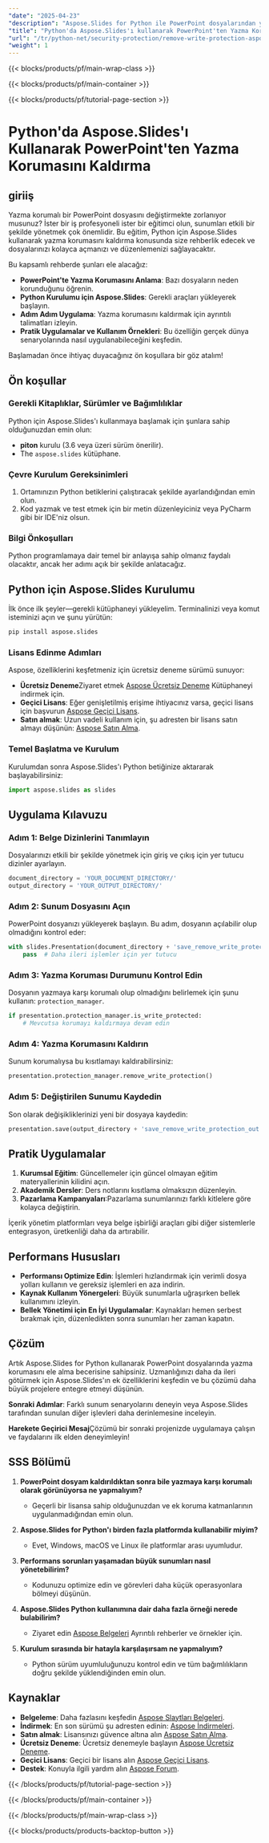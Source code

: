 ```yaml
---
"date": "2025-04-23"
"description": "Aspose.Slides for Python ile PowerPoint dosyalarından yazma korumasını nasıl kaldıracağınızı öğrenin. Bu kılavuz adım adım talimatlar ve pratik uygulamalar sunar."
"title": "Python'da Aspose.Slides'ı kullanarak PowerPoint'ten Yazma Korumasını Kaldırma"
"url": "/tr/python-net/security-protection/remove-write-protection-aspose-slides-python/"
"weight": 1
---
```


{{< blocks/products/pf/main-wrap-class >}}

{{< blocks/products/pf/main-container >}}

{{< blocks/products/pf/tutorial-page-section >}}
# Python'da Aspose.Slides'ı Kullanarak PowerPoint'ten Yazma Korumasını Kaldırma

## giriiş

Yazma korumalı bir PowerPoint dosyasını değiştirmekte zorlanıyor musunuz? İster bir iş profesyoneli ister bir eğitimci olun, sunumları etkili bir şekilde yönetmek çok önemlidir. Bu eğitim, Python için Aspose.Slides kullanarak yazma korumasını kaldırma konusunda size rehberlik edecek ve dosyalarınızı kolayca açmanızı ve düzenlemenizi sağlayacaktır.

Bu kapsamlı rehberde şunları ele alacağız:
- **PowerPoint'te Yazma Korumasını Anlama**: Bazı dosyaların neden korunduğunu öğrenin.
- **Python Kurulumu için Aspose.Slides**: Gerekli araçları yükleyerek başlayın.
- **Adım Adım Uygulama**: Yazma korumasını kaldırmak için ayrıntılı talimatları izleyin.
- **Pratik Uygulamalar ve Kullanım Örnekleri**: Bu özelliğin gerçek dünya senaryolarında nasıl uygulanabileceğini keşfedin.

Başlamadan önce ihtiyaç duyacağınız ön koşullara bir göz atalım!

## Ön koşullar

### Gerekli Kitaplıklar, Sürümler ve Bağımlılıklar
Python için Aspose.Slides'ı kullanmaya başlamak için şunlara sahip olduğunuzdan emin olun:
- **piton** kurulu (3.6 veya üzeri sürüm önerilir).
- The `aspose.slides` kütüphane.

### Çevre Kurulum Gereksinimleri
1. Ortamınızın Python betiklerini çalıştıracak şekilde ayarlandığından emin olun.
2. Kod yazmak ve test etmek için bir metin düzenleyiciniz veya PyCharm gibi bir IDE'niz olsun.

### Bilgi Önkoşulları
Python programlamaya dair temel bir anlayışa sahip olmanız faydalı olacaktır, ancak her adımı açık bir şekilde anlatacağız.

## Python için Aspose.Slides Kurulumu

İlk önce ilk şeyler—gerekli kütüphaneyi yükleyelim. Terminalinizi veya komut isteminizi açın ve şunu yürütün:

```bash
pip install aspose.slides
```

### Lisans Edinme Adımları
Aspose, özelliklerini keşfetmeniz için ücretsiz deneme sürümü sunuyor:
- **Ücretsiz Deneme**Ziyaret etmek [Aspose Ücretsiz Deneme](https://releases.aspose.com/slides/python-net/) Kütüphaneyi indirmek için.
- **Geçici Lisans**: Eğer genişletilmiş erişime ihtiyacınız varsa, geçici lisans için başvurun [Aspose Geçici Lisans](https://purchase.aspose.com/temporary-license/).
- **Satın almak**: Uzun vadeli kullanım için, şu adresten bir lisans satın almayı düşünün: [Aspose Satın Alma](https://purchase.aspose.com/buy).

### Temel Başlatma ve Kurulum
Kurulumdan sonra Aspose.Slides'ı Python betiğinize aktararak başlayabilirsiniz:

```python
import aspose.slides as slides
```

## Uygulama Kılavuzu

### Adım 1: Belge Dizinlerini Tanımlayın
Dosyalarınızı etkili bir şekilde yönetmek için giriş ve çıkış için yer tutucu dizinler ayarlayın.

```python
document_directory = 'YOUR_DOCUMENT_DIRECTORY/'
output_directory = 'YOUR_OUTPUT_DIRECTORY/'
```

### Adım 2: Sunum Dosyasını Açın
PowerPoint dosyanızı yükleyerek başlayın. Bu adım, dosyanın açılabilir olup olmadığını kontrol eder:

```python
with slides.Presentation(document_directory + 'save_remove_write_protection.pptx') as presentation:
    pass  # Daha ileri işlemler için yer tutucu
```

### Adım 3: Yazma Koruması Durumunu Kontrol Edin
Dosyanın yazmaya karşı korumalı olup olmadığını belirlemek için şunu kullanın: `protection_manager`.

```python
if presentation.protection_manager.is_write_protected:
    # Mevcutsa korumayı kaldırmaya devam edin
```

### Adım 4: Yazma Korumasını Kaldırın
Sunum korumalıysa bu kısıtlamayı kaldırabilirsiniz:

```python
presentation.protection_manager.remove_write_protection()
```

### Adım 5: Değiştirilen Sunumu Kaydedin
Son olarak değişikliklerinizi yeni bir dosyaya kaydedin:

```python
presentation.save(output_directory + 'save_remove_write_protection_out.pptx', slides.export.SaveFormat.PPTX)
```

## Pratik Uygulamalar

1. **Kurumsal Eğitim**: Güncellemeler için güncel olmayan eğitim materyallerinin kilidini açın.
2. **Akademik Dersler**: Ders notlarını kısıtlama olmaksızın düzenleyin.
3. **Pazarlama Kampanyaları**:Pazarlama sunumlarınızı farklı kitlelere göre kolayca değiştirin.

İçerik yönetim platformları veya belge işbirliği araçları gibi diğer sistemlerle entegrasyon, üretkenliği daha da artırabilir.

## Performans Hususları

- **Performansı Optimize Edin**: İşlemleri hızlandırmak için verimli dosya yolları kullanın ve gereksiz işlemleri en aza indirin.
- **Kaynak Kullanım Yönergeleri**: Büyük sunumlarla uğraşırken bellek kullanımını izleyin.
- **Bellek Yönetimi için En İyi Uygulamalar**: Kaynakları hemen serbest bırakmak için, düzenledikten sonra sunumları her zaman kapatın.

## Çözüm

Artık Aspose.Slides for Python kullanarak PowerPoint dosyalarında yazma korumasını ele alma becerisine sahipsiniz. Uzmanlığınızı daha da ileri götürmek için Aspose.Slides'ın ek özelliklerini keşfedin ve bu çözümü daha büyük projelere entegre etmeyi düşünün.

**Sonraki Adımlar**: Farklı sunum senaryolarını deneyin veya Aspose.Slides tarafından sunulan diğer işlevleri daha derinlemesine inceleyin.

**Harekete Geçirici Mesaj**Çözümü bir sonraki projenizde uygulamaya çalışın ve faydalarını ilk elden deneyimleyin!

## SSS Bölümü

1. **PowerPoint dosyam kaldırıldıktan sonra bile yazmaya karşı korumalı olarak görünüyorsa ne yapmalıyım?**
   - Geçerli bir lisansa sahip olduğunuzdan ve ek koruma katmanlarının uygulanmadığından emin olun.
   
2. **Aspose.Slides for Python'ı birden fazla platformda kullanabilir miyim?**
   - Evet, Windows, macOS ve Linux ile platformlar arası uyumludur.

3. **Performans sorunları yaşamadan büyük sunumları nasıl yönetebilirim?**
   - Kodunuzu optimize edin ve görevleri daha küçük operasyonlara bölmeyi düşünün.

4. **Aspose.Slides Python kullanımına dair daha fazla örneği nerede bulabilirim?**
   - Ziyaret edin [Aspose Belgeleri](https://reference.aspose.com/slides/python-net/) Ayrıntılı rehberler ve örnekler için.

5. **Kurulum sırasında bir hatayla karşılaşırsam ne yapmalıyım?**
   - Python sürüm uyumluluğunuzu kontrol edin ve tüm bağımlılıkların doğru şekilde yüklendiğinden emin olun.

## Kaynaklar

- **Belgeleme**: Daha fazlasını keşfedin [Aspose Slaytları Belgeleri](https://reference.aspose.com/slides/python-net/).
- **İndirmek**: En son sürümü şu adresten edinin: [Aspose İndirmeleri](https://releases.aspose.com/slides/python-net/).
- **Satın almak**: Lisansınızı güvence altına alın [Aspose Satın Alma](https://purchase.aspose.com/buy).
- **Ücretsiz Deneme**: Ücretsiz denemeyle başlayın [Aspose Ücretsiz Deneme](https://releases.aspose.com/slides/python-net/).
- **Geçici Lisans**: Geçici bir lisans alın [Aspose Geçici Lisans](https://purchase.aspose.com/temporary-license/).
- **Destek**: Konuyla ilgili yardım alın [Aspose Forum](https://forum.aspose.com/c/slides/11).

{{< /blocks/products/pf/tutorial-page-section >}}

{{< /blocks/products/pf/main-container >}}

{{< /blocks/products/pf/main-wrap-class >}}

{{< blocks/products/products-backtop-button >}}